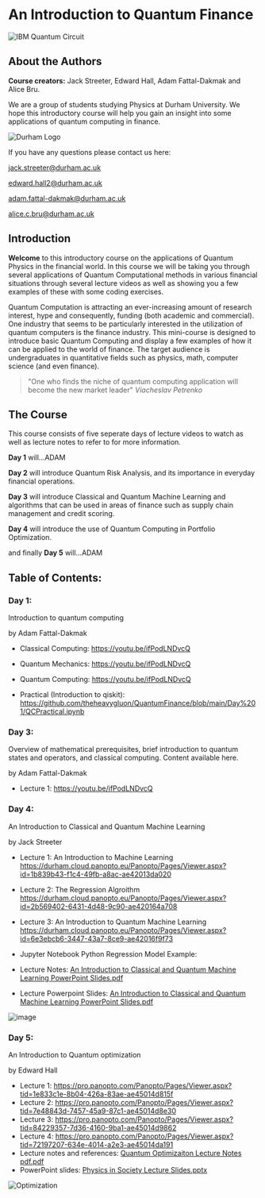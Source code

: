 # An Introduction to Quantum Finance
 ![IBM Quantum Circuit](https://www.extremetech.com/wp-content/uploads/2019/01/IBM-Quantum-banner-size-640x353.jpg) 

## **About the Authors** 

**Course creators:** Jack Streeter, Edward Hall, Adam Fattal-Dakmak and Alice Bru.

We are a group of students studying Physics at Durham University. We hope this introductory course will help you gain an insight into some applications of quantum computing in finance. 

![Durham Logo](https://www.publicengagement.ac.uk/sites/default/files/styles/content_width/public/job/durham-uni-logo.jpg?itok=_VJT4C1X)

If you have any questions please contact us here: 

jack.streeter@durham.ac.uk 

edward.hall2@durham.ac.uk

adam.fattal-dakmak@durham.ac.uk 

alice.c.bru@durham.ac.uk 



## **Introduction** 

**Welcome** to this introductory course on the applications of Quantum Physics in the financial world. In this course we will be taking you through several applications of Quantum Computational methods in various financial situations through several lecture videos as well as showing you a few examples of these with some coding exercises.

Quantum Computation is attracting an ever-increasing amount of research interest, hype and consequently, funding (both academic and commercial). One industry that seems to be particularly interested in the utilization of quantum computers is the finance industry. This mini-course is designed to introduce basic Quantum Computing and display a few examples of how it can be applied to the world of finance. The target audience is undergraduates in quantitative fields such as physics, math, computer science (and even finance).



> "One who finds the niche of quantum computing application will become the new market leader" _Viacheslav Petrenko_

## The Course 

This course consists of five seperate days of lecture videos to watch as well as lecture notes to refer to for more information. 

**Day 1** will...ADAM

**Day 2** will introduce Quantum Risk Analysis, and its importance in everyday financial operations.


**Day 3** will introduce Classical and Quantum Machine Learning and algorithms that can be used in areas of finance such as supply chain management and credit scoring.

**Day 4** will introduce the use of Quantum Computing in Portfolio Optimization.

and finally **Day 5** will...ADAM





 ## Table of Contents:

### Day 1: 
Introduction to quantum computing

by Adam Fattal-Dakmak

 - Classical Computing: https://youtu.be/ifPodLNDvcQ
 - Quantum Mechanics: https://youtu.be/ifPodLNDvcQ
 - Quantum Computing: https://youtu.be/ifPodLNDvcQ

 - Practical (Introduction to qiskit): https://github.com/theheavygluon/QuantumFinance/blob/main/Day%201/QCPractical.ipynb

### Day 3: 
Overview of mathematical prerequisites, brief introduction to quantum states and operators, and classical computing. Content available here.

by Adam Fattal-Dakmak
 - Lecture 1: https://youtu.be/ifPodLNDvcQ


 





### Day 4: 
An Introduction to Classical and Quantum Machine Learning

by Jack Streeter

- Lecture 1: An Introduction to Machine Learning 
  https://durham.cloud.panopto.eu/Panopto/Pages/Viewer.aspx?id=1b839b43-f1c4-49fb-a8ac-ae42013da020
- Lecture 2: The Regression Algroithm
  https://durham.cloud.panopto.eu/Panopto/Pages/Viewer.aspx?id=2b569402-6431-4d48-9c90-ae420164a708
- Lecture 3: An Introduction to Quantum Machine Learning
  https://durham.cloud.panopto.eu/Panopto/Pages/Viewer.aspx?id=6e3ebcb6-3447-43a7-8ce9-ae42016f9f73

- Jupyter Notebook Python Regression Model Example:

- Lecture Notes:  [An Introduction to Classical and Quantum Machine Learning PowerPoint Slides.pdf](https://github.com/theheavygluon/QuantumFinance/files/8128054/An.Introduction.to.Classical.and.Quantum.Machine.Learning.PowerPoint.Slides.pdf)

- Lecture Powerpoint Slides:
  [An Introduction to Classical and Quantum Machine Learning PowerPoint Slides.pdf](https://github.com/theheavygluon/QuantumFinance/files/8125801/An.Introduction.to.Classical.and.Quantum.Machine.Learning.PowerPoint.Slides.pdf)

![image](https://user-images.githubusercontent.com/100093286/155418593-b4df14f0-cb7b-479a-b9bb-7d620d2c1d27.png)
### Day 5: 
An Introduction to Quantum optimization

by Edward Hall

 - Lecture 1: https://pro.panopto.com/Panopto/Pages/Viewer.aspx?tid=1e833c1e-8b04-426a-83ae-ae45014d815f
 - Lecture 2: https://pro.panopto.com/Panopto/Pages/Viewer.aspx?tid=7e48843d-7457-45a9-87c1-ae45014d8e30
 - Lecture 3: https://pro.panopto.com/Panopto/Pages/Viewer.aspx?tid=84229357-7d36-4160-9ba1-ae45014d9862
 - Lecture 4: https://pro.panopto.com/Panopto/Pages/Viewer.aspx?tid=72197207-634e-4014-a2e3-ae45014da191
 - Lecture notes and references: [Quantum Optimizaiton Lecture Notes pdf.pdf](https://github.com/theheavygluon/QuantumFinance/files/8119944/Quantum.Optimizaiton.Lecture.Notes.pdf.pdf)
 - PowerPoint slides: [Physics in Society Lecture Slides.pptx](https://github.com/theheavygluon/QuantumFinance/files/8120590/Physics.in.Society.Lecture.Slides.pptx)


![Optimization](https://user-images.githubusercontent.com/97832483/155039841-0a22825f-abd3-4dff-a0ea-a08b68661549.jpeg)







